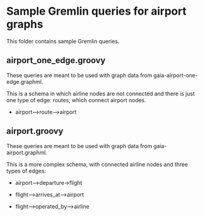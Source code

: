 # Sample Gremlin queries for airport graphs

This folder contains sample Gremlin queries.

## airport_one_edge.groovy

These queries are meant to be used with graph data from gaia-airport-one-edge.graphml.

This is a schema in which airline nodes are not connected and there is just one type of edge: routes, which connect airport nodes.

* airport-->route-->airport

## airport.groovy

These queries are meant to be used with graph data from gaia-airport.graphml.

This is a more complex schema, with connected airline nodes and three types of edges:

* airport-->departure->flight

* flight-->arrives_at-->airport

* flight-->operated_by-->airline
